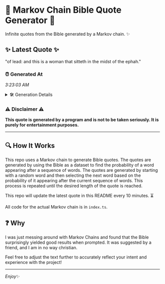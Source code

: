 # 📖 Markov Chain Bible Quote Generator 📖

Infinite quotes from the Bible generated by a Markov chain. ✨

## ✨ Latest Quote ✨
"of lead: and this is a woman that sitteth in the midst of the ephah."

### ⏰ Generated At
*3:23:03 AM*

<details>
    <summary>🛠️ Generation Details</summary>
    <p>
        <strong>🌱 Seed:</strong> of<br>
        <strong>🔄 Iterations:</strong> 14<br>
        <strong>📜 Context History:</strong><br>[ of ]: lead:<br>[ of, lead: ]: and<br>[ of, lead:, and ]: this<br>[ of, lead:, and, this ]: is<br>[ of, lead:, and, this, is ]: a<br>[ of, lead:, and, this, is, a ]: woman<br>[ lead:, and, this, is, a, woman ]: that<br>[ and, this, is, a, woman, that ]: sitteth<br>[ this, is, a, woman, that, sitteth ]: in<br>[ is, a, woman, that, sitteth, in ]: the<br>[ a, woman, that, sitteth, in, the ]: midst<br>[ woman, that, sitteth, in, the, midst ]: of<br>[ that, sitteth, in, the, midst, of ]: the<br>[ sitteth, in, the, midst, of, the ]: ephah.<br>
    </p>
</details>

### ⚠️ Disclaimer ⚠️
**This quote is generated by a program and is not to be taken seriously. It is purely for entertainment purposes.**

---

## 🔍 How It Works

This repo uses a Markov chain to generate Bible quotes. The quotes are generated by using the Bible as a dataset to find the probability of a word appearing after a sequence of words. The quotes are generated by starting with a random word and then selecting the next word based on the probability of it appearing after the current sequence of words. This process is repeated until the desired length of the quote is reached.

This repo will update the latest quote in this README every 10 minutes. ⏳

All code for the actual Markov chain is in `index.ts`.

## ❓ Why

I was just messing around with Markov Chains and found that the Bible surprisingly yielded good results when prompted. 
It was suggested by a friend, and I am in no way christian.

Feel free to adjust the text further to accurately reflect your intent and experience with the project!

---

*Enjoy*✨
